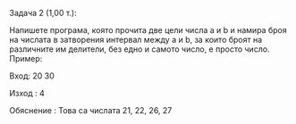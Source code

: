 Задача 2 (1,00 т.):

Напишете програма, която прочита две цели числа a и b и намира броя на числата в
затворения интервал между a и b, за които броят на различните им делители, без едно
и самото число, е просто число.
Пример:

Вход: 20 30

Изход : 4

Обяснение : Това са числата 21, 22, 26, 27
